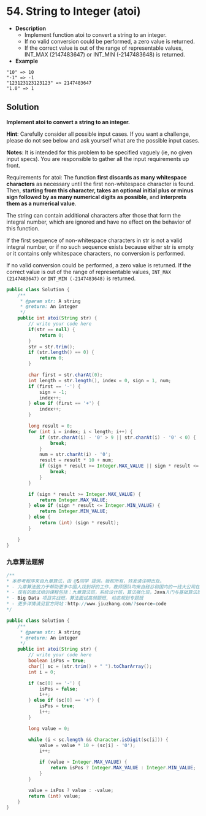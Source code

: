 # 54. String to Integer (atoi)

- **Description**
    - Implement function atoi to convert a string to an integer.
    - If no valid conversion could be performed, a zero value is returned.
    - If the correct value is out of the range of representable values, INT_MAX (2147483647) or INT_MIN (-2147483648) is returned.
- **Example**

```
"10" => 10
"-1" => -1
"123123123123123" => 2147483647
"1.0" => 1
```


## Solution

**Implement atoi to convert a string to an integer.**

**Hint**: Carefully consider all possible input cases. If you want a challenge, please do not see below and ask yourself what are the possible input cases.

**Notes**: It is intended for this problem to be specified vaguely (ie, no given input specs). You are responsible to gather all the input requirements up front.

Requirements for atoi:
The function **first discards as many whitespace characters** as necessary until the first non-whitespace character is found. Then, **starting from this character, takes an optional initial plus or minus sign followed by as many numerical digits as possible**, and **interprets them as a numerical value**.

The string can contain additional characters after those that form the integral number, which are ignored and have no effect on the behavior of this function.

If the first sequence of non-whitespace characters in str is not a valid integral number, or if no such sequence exists because either str is empty or it contains only whitespace characters, no conversion is performed.

If no valid conversion could be performed, a zero value is returned. If the correct value is out of the range of representable values, `INT_MAX (2147483647)` or `INT_MIN (-2147483648)` is returned.


```java
public class Solution {
    /**
     * @param str: A string
     * @return: An integer
     */
    public int atoi(String str) {
        // write your code here
        if(str == null) {
            return 0;
        }
        str = str.trim();
        if (str.length() == 0) {
            return 0;
        }

        char first = str.charAt(0);
        int length = str.length(), index = 0, sign = 1, num;
        if (first == '-') {
            sign = -1;
            index++;
        } else if (first == '+') {
            index++;
        }

        long result = 0;
        for (int i = index; i < length; i++) {
            if (str.charAt(i) - '0' > 9 || str.charAt(i) - '0' < 0) {
                break;
            }
            num = str.charAt(i) - '0';
            result = result * 10 + num;
            if (sign * result >= Integer.MAX_VALUE || sign * result <= Integer.MIN_VALUE) {
                break;
            }
        }

        if (sign * result >= Integer.MAX_VALUE) {
            return Integer.MAX_VALUE;
        } else if (sign * result <= Integer.MIN_VALUE) {
            return Integer.MIN_VALUE;
        } else {
            return (int) (sign * result);
        }

    }
}
```

### 九章算法题解

```java
/**
* 本参考程序来自九章算法，由 @S同学 提供。版权所有，转发请注明出处。
* - 九章算法致力于帮助更多中国人找到好的工作，教师团队均来自硅谷和国内的一线大公司在职工程师。
* - 现有的面试培训课程包括：九章算法班，系统设计班，算法强化班，Java入门与基础算法班，Android 项目实战班，
* - Big Data 项目实战班，算法面试高频题班, 动态规划专题班
* - 更多详情请见官方网站：http://www.jiuzhang.com/?source=code
*/

public class Solution {
    /**
     * @param str: A string
     * @return: An integer
     */
    public int atoi(String str) {
        // write your code here
        boolean isPos = true;
        char[] sc = (str.trim() + " ").toCharArray();
        int i = 0;

        if (sc[0] == '-') {
            isPos = false;
            i++;
        } else if (sc[0] == '+') {
            isPos = true;
            i++;
        }

        long value = 0;

        while (i < sc.length && Character.isDigit(sc[i])) {
            value = value * 10 + (sc[i] - '0');
            i++;

            if (value > Integer.MAX_VALUE) {
                return isPos ? Integer.MAX_VALUE : Integer.MIN_VALUE;
            }
        }

        value = isPos ? value : -value;
        return (int) value;
    }
}
```
